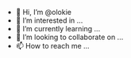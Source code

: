 - 👋 Hi, I’m @olokie
- 👀 I’m interested in ...
- 🌱 I’m currently learning ...
- 💞️ I’m looking to collaborate on ...
- 📫 How to reach me ...

<!---
olokie/olokie is a ✨ special ✨ repository because its `README.md` (this file) appears on your GitHub profile.
You can click the Preview link to take a look at your changes.
--->

